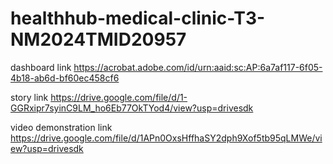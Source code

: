 # healthhub-medical-clinic-T3-NM2024TMID20957

dashboard link   https://acrobat.adobe.com/id/urn:aaid:sc:AP:6a7af117-6f05-4b18-ab6d-bf60ec458cf6


story link   https://drive.google.com/file/d/1-GGRxipr7syinC9LM_ho6Eb77OkTYod4/view?usp=drivesdk


video demonstration link   https://drive.google.com/file/d/1APn0OxsHffhaSY2dph9Xof5tb95qLMWe/view?usp=drivesdk
